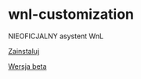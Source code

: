 # wnl-customization

NIEOFICJALNY asystent WnL

[Zainstaluj](https://wodac.github.io/wnl-customization/dist/wnl-customization.user.js)

[Wersja beta](https://wodac.github.io/wnl-customization/dist/wnl-customization.user.js)
